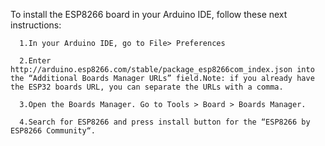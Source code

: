 To install the ESP8266 board in your Arduino IDE, follow these next instructions:

      1.In your Arduino IDE, go to File> Preferences
      
      2.Enter http://arduino.esp8266.com/stable/package_esp8266com_index.json into the “Additional Boards Manager URLs” field.Note: if you already have the ESP32 boards URL, you can separate the URLs with a comma.
      
      3.Open the Boards Manager. Go to Tools > Board > Boards Manager.
      
      4.Search for ESP8266 and press install button for the “ESP8266 by ESP8266 Community“.
